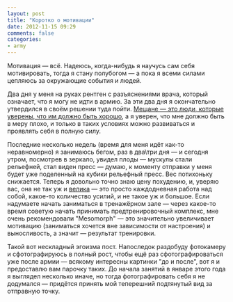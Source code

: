 ```yaml
---
layout: post
title: "Коротко о мотивации"
date: 2012-11-15 09:29
comments: false
categories: 
- army
---
```


Мотивация — всё. Надеюсь, когда-нибудь я научусь сам себя мотивировать, тогда я стану полубогом — а пока я всеми силами цепляюсь за окружающие события и людей.

Два дня у меня на руках рентген с разъяснениями врача, который означает, что я могу не идти в армию. За эти два дня я окончательно утвердился в своём решении туда пойти. [Мещане — это люди, которые уверены, что им должно быть хорошо](http://lib.ru/DOWLATOW/dowlatow.txt), а я уверен, что мне должно быть в меру плохо, и только в таких условиях можно развиваться и проявлять себя в полную силу.

Последние несколько недель (время для меня идёт как-то неравномерно) я занимаюсь бегом, раз в два\три дня — и сегодня утром, посмотрев в зеркало, увидел плоды — мускулы стали рельефней, стал виден пресс — думаю, к моменту отправки у меня будет уже поделенный на кубики рельефный пресс. Вес потихоньку снижается. Теперь я довольно точно знаю цену похудению, и, уверяю вас, она не так уж и [велика](http://sportwiki.to/%D0%9A%D0%B0%D1%82%D0%B5%D0%B3%D0%BE%D1%80%D0%B8%D1%8F:%D0%A1%D0%B6%D0%B8%D0%B3%D0%B0%D0%BD%D0%B8%D0%B5_%D0%B6%D0%B8%D1%80%D0%B0) — это просто каждодневная работа над собой, какое-то количество усилий, и не такое уж и большое. Если надумаете начать заниматься в тренажёрном зале — через какое-то время советую начать принимать предтренировочный комплекс, мне очень рекомендовали "Mesomorph" — это значительно увеличивает мотивацию (заниматься хочется вне зависимости от настроения) и выносливость, а значит — результат тренировки.

Такой вот нескладный эгоизма пост. Напоследок раздобуду фотокамеру и сфотографируюсь в полный рост, чтобы ещё раз сфотографироваться уже после армии — всякому интересны картинки "до и после", вот я и предоставлю вам парочку таких. До начала занятий в январе этого года я выглядел несколько иначе, но тогда фотографировать себя я не додумался — придётся принять мой теперешний подтянутый вид за отправную точку.
